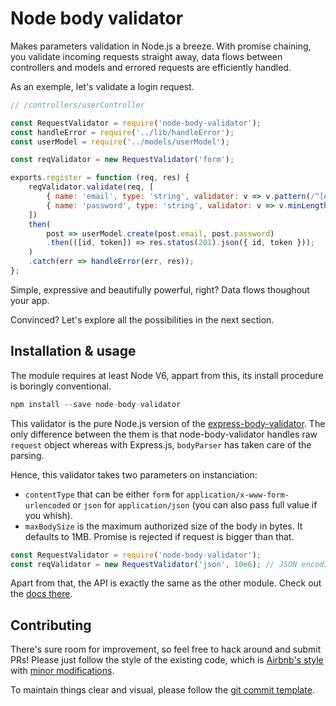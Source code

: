 # Node body validator
Makes parameters validation in Node.js a breeze. With promise chaining, you validate incoming requests straight away, data flows between controllers and models and errored requests are efficiently handled.

As an exemple, let's validate a login request.

```js
// /controllers/userController

const RequestValidator = require('node-body-validator');
const handleError = require('../lib/handleError');
const userModel = require('../models/userModel');

const reqValidator = new RequestValidator('form');

exports.register = function (req, res) {
    reqValidator.validate(req, [
        { name: 'email', type: 'string', validator: v => v.pattern(/^[A-Z0-9._%+-]+@[A-Z0-9.-]+.[A-Z]{2,6}$/i), failMsg: 'email must be an email string' },
        { name: 'password', type: 'string', validator: v => v.minLength(8).maxLength(50), failMsg: 'password must be comprised between 8 and 50 chars' }
    ])
    then(
        post => userModel.create(post.email, post.password)
        .then(([id, token]) => res.status(201).json({ id, token }));
    )
    .catch(err => handleError(err, res));
};
```

Simple, expressive and beautifully powerful, right? Data flows thoughout your app.

Convinced? Let's explore all the possibilities in the next section.

## Installation & usage
The module requires at least Node V6, appart from this, its install procedure is boringly conventional.

```js
npm install --save node-body-validator
```

This validator is the pure Node.js version of the [express-body-validator](https://github.com/Buzut/express-body-validator). The only difference between the them is that node-body-validator handles raw `request` object whereas with Express.js, `bodyParser` has taken care of the parsing.

Hence, this validator takes two parameters on instanciation:
* `contentType` that can be either `form` for `application/x-www-form-urlencoded` or `json` for `application/json` (you can also pass full value if you whish).
* `maxBodySize` is the maximum authorized size of the body in bytes. It defaults to 1MB. Promise is rejected if request is bigger than that.

```js
const RequestValidator = require('node-body-validator');
const reqValidator = new RequestValidator('json', 10e6); // JSON encoding with body up to 10MB
```

Apart from that, the API is exactly the same as the other module. Check out the [docs there](https://github.com/Buzut/express-body-validator).

## Contributing
There's sure room for improvement, so feel free to hack around and submit PRs!
Please just follow the style of the existing code, which is [Airbnb's style](http://airbnb.io/javascript/) with [minor modifications](.eslintrc).

To maintain things clear and visual, please follow the [git commit template](https://github.com/Buzut/git-emojis-hook).

